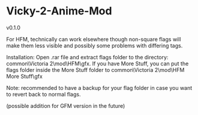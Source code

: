 # Vicky-2-Anime-Mod

v0.1.0

For HFM, technically can work elsewhere though non-square flags will make them less visible and possibly some problems with differing tags.

Installation: Open .rar file and extract flags folder to the directory: common\Victoria 2\mod\HFM\gfx. If you have More Stuff, you can put the flags folder inside the More Stuff folder to common\Victoria 2\mod\HFM More Stuff\gfx

Note: recommended to have a backup for your flag folder in case you want to revert back to normal flags.

(possible addition for GFM version in the future)

